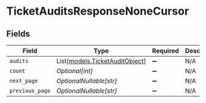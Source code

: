 # TicketAuditsResponseNoneCursor


## Fields

| Field                                                            | Type                                                             | Required                                                         | Description                                                      |
| ---------------------------------------------------------------- | ---------------------------------------------------------------- | ---------------------------------------------------------------- | ---------------------------------------------------------------- |
| `audits`                                                         | List[[models.TicketAuditObject](../models/ticketauditobject.md)] | :heavy_minus_sign:                                               | N/A                                                              |
| `count`                                                          | *Optional[int]*                                                  | :heavy_minus_sign:                                               | N/A                                                              |
| `next_page`                                                      | *OptionalNullable[str]*                                          | :heavy_minus_sign:                                               | N/A                                                              |
| `previous_page`                                                  | *OptionalNullable[str]*                                          | :heavy_minus_sign:                                               | N/A                                                              |
